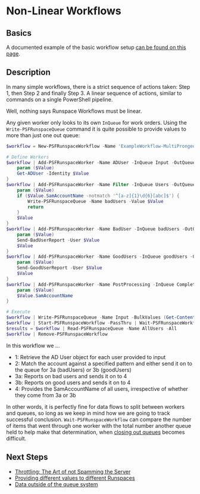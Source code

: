 ﻿---
sidebar_position: 7
---

# Non-Linear Workflows

## Basics

A documented example of the basic workflow setup [can be found on this page](examples-simple.md).

## Description

In many simple workflows, there is a strict sequence of actions taken: Step 1, then Step 2 and finally Step 3.
A linear sequence of actions, similar to commands on a single PowerShell pipeline.

Well, nothing says Runspace Workflows must be linear.

Any given worker only looks to its own `InQueue` for work orders.
Using the `Write-PSFRunspaceQueue` command it is quite possible to provide values to more than just one out queue:

```powershell
$workflow = New-PSFRunspaceWorkflow -Name 'ExampleWorkflow-MultiPronged'

# Define Workers
$workflow | Add-PSFRunspaceWorker -Name ADUser -InQueue Input -OutQueue Users -Count 5 -ScriptBlock {
    param ($Value)
    Get-ADUser -Identity $Value
}
$workflow | Add-PSFRunspaceWorker -Name Filter -InQueue Users -OutQueue goodUsers -Count 1 -ScriptBlock {
    param ($Value)
    if ($Value.SamAccountName -notmatch '^[a-z]{1}\d{6}[abc]$') {
        Write-PSFRunspaceQueue -Name badUsers -Value $Value
        return
    }
    $Value
}
$workflow | Add-PSFRunspaceWorker -Name BadUser -InQueue badUsers -OutQueue Completed -Count 3 -ScriptBlock {
    param ($Value)
    Send-BadUserReport -User $Value
    $Value
}
$workflow | Add-PSFRunspaceWorker -Name GoodUsers -InQueue goodUsers -OutQueue Completed -Count 3 -ScriptBlock {
    param ($Value)
    Send-GoodUserReport -User $Value
    $Value
}
$workflow | Add-PSFRunspaceWorker -Name PostProcessing -InQueue Completed -OutQueue AllUsers -Count 1 -ScriptBlock {
    param ($Value)
    $Value.SamAccountName
}

# Execute
$workflow | Write-PSFRunspaceQueue -Name Input -BulkValues (Get-Content .\users.txt)
$workflow | Start-PSFRunspaceWorkflow -PassThru | Wait-PSFRunspaceWorkflow -WorkerName PostProcessing -ReferenceQueue Users -PassThru | Stop-PSFRunspaceWorkflow
$results = $workflow | Read-PSFRunspaceQueue -Name AllUsers -All
$workflow | Remove-PSFRunspaceWorkflow
```

In this workflow we ...

+ 1: Retrieve the AD User object for each user provided to input
+ 2: Match the account against a specified pattern and either send it on to the queue for 3a (badUsers) or 3b (goodUsers)
+ 3a: Reports on bad users and sends it on to 4
+ 3b: Reports on good users and sends it on to 4
+ 4: Provides the SamAccountName of all users, irrespective of whether they come from 3a or 3b

In other words, it is perfectly fine for data flows to split between workers and queues, so long as we keep in mind how we are going to track successful conclusion.
`Wait-PSFRunspaceWorkflow` can compare the number of items that went through one worker with the total number another queue held to help make that determination, when [closing out queues](examples-auto-close.md) becomes difficult.

## Next Steps

+ [Throttling: The Art of not Spamming the Server](examples-throttling.md)
+ [Providing different values to different Runspaces](examples-perrunspacevariables.md)
+ [Data outside of the queue system](examples-the-data-field.md)
